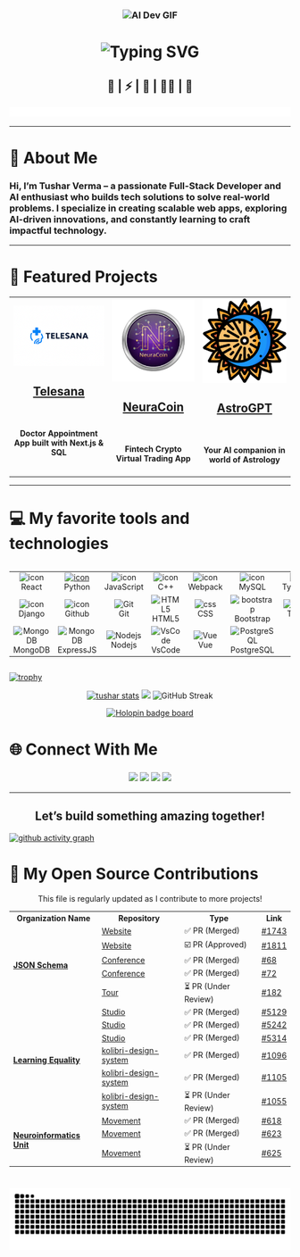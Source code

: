 <!-- Profile Header with GIF -->
<h3 align="center">
  <img src="https://i.pinimg.com/originals/f9/b8/8d/f9b88deeae101d6a8572063bb63c286e.gif" width="500" height="400" alt="AI Dev GIF"/>
</h3>

<h1 align="center">
  <img src="https://readme-typing-svg.demolab.com?font=Fira+Code&size=28&pause=1000&color=00BFFF&center=true&vCenter=true&width=900&lines=Full-Stack+Developer+%7C+Tech+Problem+Solver+%F0%9F%92%A1" alt="Typing SVG" />
</h1>

<h2 align="center">
  🤖 | ⚡ | 🎯 | 👨‍💻 | 🧠
</h2>
<img src="https://raw.githubusercontent.com/AryanVBW/AryanVBW/refs/heads/main/line.gif"/>

---

# 👋 About Me

<h3>Hi, I’m <b>Tushar Verma</b> – a passionate Full-Stack Developer and AI enthusiast who builds tech solutions to solve real-world problems.  
I specialize in creating scalable web apps, exploring AI-driven innovations, and constantly learning to craft impactful technology.</h3>

---

# 🚀 Featured Projects

<table>
  <tr>
    <td align="center">
  <a href="https://telesana-appoinment-production.up.railway.app/">
    <img src="https://github.com/vtushar06/Telesana-Appoinment/blob/main/public/image.png?raw=true" width="220" alt="Telesana Appointment Poster"/>
    <br><h2>Telesana</h2>
  </a>
  <br>
  <h4>Doctor Appointment App built with Next.js & SQL</h4>
</td>
    <td align="center">
      <a href="https://neura-coin-ten.vercel.app/welcome">
        <img src="https://github.com/vtushar06/NeuraCoin/blob/main/assets/images/logo-icon-1.png?raw=true" width="160" alt="NeuraCoin"/>
        <br><h2>NeuraCoin</h2>
      </a>
      <br>
      <h4>Fintech Crypto Virtual Trading App</h4>
    </td>
    <td align="center">
      <a href="astrogpt-tushar-vermas-projects-f01f3eda.vercel.app/">
        <img src="https://github.com/vtushar06/AstroGPT/blob/main/Frontend/public/Icon/sun.png?raw=true" width="160" alt="CodeChef Helper Poster"/>
        <br><h2>AstroGPT</h2>
      </a>
      <br>
      <h4>Your AI companion in world of Astrology</h4>
    </td>
  </tr>
</table>

---


# 💻 My favorite tools and technologies
<div style="display: flex; align-items: flex-start; align: center">
<table align="center">
  <tr>
    <td align="center" width="96">
        <img src="https://techstack-generator.vercel.app/react-icon.svg" alt="icon" width="65" height="65" />
      <br>React
    </td>
    <td align="center" width="96">
      <a href="#macropower-tech">
        <img src="https://techstack-generator.vercel.app/python-icon.svg" alt="icon" width="65" height="65" />
      </a>
      <br>Python
    </td>
    <td align="center" width="96">
        <img src="https://techstack-generator.vercel.app/js-icon.svg" alt="icon" width="65" height="65" />
      <br>JavaScript
    </td>
    <td align="center" width="96">
        <img src="https://techstack-generator.vercel.app/cpp-icon.svg" alt="icon" width="65" height="65" />
      <br>C++
    </td>
    <td align="center" width="96">
        <img src="https://techstack-generator.vercel.app/webpack-icon.svg" alt="icon" width="65" height="65" />
      <br>Webpack
    </td>
    <td align="center" width="96">
        <img src="https://techstack-generator.vercel.app/mysql-icon.svg" alt="icon" width="65" height="65" />
      <br>MySQL
    </td>
    <td align="center" width="96">
        <img src="https://techstack-generator.vercel.app/ts-icon.svg" alt="icon" width="65" height="65" />
      <br>TypeScript
    </td>
  </tr>
  <tr>
  <td align="center" width="96">
        <img src="https://techstack-generator.vercel.app/django-icon.svg" alt="icon" width="65" height="65" />
      <br>Django
    <td align="center" width="96">
        <img src="https://techstack-generator.vercel.app/github-icon.svg" alt="icon" width="65" height="65" />
      <br>Github
    </td>
    <td align="center" width="96"> 
        <img src="https://user-images.githubusercontent.com/25181517/192108372-f71d70ac-7ae6-4c0d-8395-51d8870c2ef0.png" width="48" height="48" alt="Git" />
      <br>Git
    </td>
    <td align="center"  width="96">
        <img src="https://skillicons.dev/icons?i=html" width="48" height="48" alt="HTML5" />
      <br>HTML5
    </td>
    <td align="center" width="96">
        <img src="https://skillicons.dev/icons?i=css" width="48" height="48" alt="css" />
      <br>CSS
    </td>
    <td align="center"  width="96">
        <img src="https://skillicons.dev/icons?i=bootstrap" width="48" height="48" alt="bootstrap" />
      <br>Bootstrap
    </td>
    <td align="center" width="96">
        <img src="https://skillicons.dev/icons?i=tailwind" width="48" height="48" alt="tailwind" />
      <br>Tailwind
    </td>
  </tr>
 <tr>
      <td align="center" width="96">
        <img src="https://skillicons.dev/icons?i=mongodb" width="48" height="48" alt="MongoDB" />
      <br>MongoDB
    </td>
    <td align="center" width="96">
        <img src="https://skillicons.dev/icons?i=expressjs" width="48" height="48" alt="MongoDB" />
      <br>ExpressJS
    </td>
        <td align="center" width="96">
        <img src="https://skillicons.dev/icons?i=nodejs" width="48" height="48" alt="Nodejs" />
      <br>Nodejs
      </td>
      </td>
            <td align="center" width="96">
        <img src="https://skillicons.dev/icons?i=vscode" width="48" height="48" alt="VsCode" />
      <br>VsCode
    </td>
              <td align="center" width="96">
        <img src="https://skillicons.dev/icons?i=vue" width="48" height="48" alt="Vue" />
      <br>Vue
    </td>
    <td align="center" width="96">
        <img src="https://skillicons.dev/icons?i=postgres" width="48" height="48" alt="PostgreSQL" />
      <br>PostgreSQL
    </td>
 </tr>
</table>
<br><br>


</div>


  [![trophy](https://github-profile-trophy.vercel.app/?username=vtushar06)](https://github.com/ryo-ma/github-profile-trophy)



<p align="center">
  <a href="https://github.com/vtushar06/beautiful-github-homepage"><picture><img align="" height='150px' src="https://beautiful-github-homepage.vercel.app/api?username=vtushar06&hide_title=true&show_icons=true&theme=gotham&include_all_commits=true" alt="tushar stats" /></picture></a>
  <a href="https://github.com/vtushar06/beautiful-github-homepage"><picture><img align="" height='150px' src="https://beautiful-github-homepage.vercel.app/api/top-langs/?username=vtushar06&hide_title=false&layout=compact&theme=gotham&count_private=true" /></picture></a>
  <img src="https://github-readme-streak-stats.herokuapp.com/?user=vtushar06" alt="GitHub Streak" />
</p>


<p align="center">
  <a href="https://holopin.io/@vtushar06" target="_blank">
    <img src="https://holopin.me/vtushar06" alt="Holopin badge board" />
  </a>
</p>

# 🌐 Connect With Me

<h3 align="center">
  <a href="https://www.linkedin.com/in/tushar-verma-851a76338/"><img src="https://img.shields.io/badge/LinkedIn-0077B5?style=for-the-badge&logo=linkedin&logoColor=white"/></a>
  <a href="https://x.com/TusharV76610577"><img src="https://img.shields.io/badge/Twitter-1DA1F2?style=for-the-badge&logo=twitter&logoColor=white"/></a>
  <a href="https://instagram.com/vtushar006"><img src="https://img.shields.io/badge/Instagram-E4405F?style=for-the-badge&logo=instagram&logoColor=white"/></a>
  <a href="https://tushar-portfolio.netlify.app"><img src="https://img.shields.io/badge/Portfolio-222222?style=for-the-badge&logo=About.me&logoColor=white"/></a>
</h3>

---


<h2 align="center">
  <b>Let’s build something amazing together!</b>
</h2> 

[![github activity graph](https://github-readme-activity-graph.vercel.app/graph?username=vtushar06&bg_color=000000&color=53f547&line=65f207&point=2c42ed&area=true&hide_border=true)](https://github.com/vtushar06/github-readme-activity-graph)



# 🚀 My Open Source Contributions
<p align="center">This file is regularly updated as I contribute to more projects!</p>
<div align="center">
<p align="center">
  <table>
    <tr>
      <th>Organization Name</th>
      <th>Repository</th>
      <th>Type</th>
      <th>Link</th>
    </tr>
    <tr>
    <td rowspan="5"><a href="https://github.com/json-schema-org"><b>JSON Schema</b></a></td>
    <td><a href="https://github.com/json-schema-org/website">Website</a></td>
    <td>✅ PR (Merged)</td>
    <td><a href="https://github.com/json-schema-org/website/pull/1743">#1743</a></td>
  </tr>
  <tr>
    <td><a href="https://github.com/json-schema-org/website">Website</a></td>
    <td>☑️ PR (Approved)</td>
    <td><a href="https://github.com/json-schema-org/website/pull/1811">#1811</a></td>
  </tr>
  <tr>
    <td><a href="https://github.com/json-schema-org/conference">Conference</a></td>
    <td>✅ PR (Merged)</td>
    <td><a href="https://github.com/json-schema-org/conference/pull/68">#68</a></td>
  </tr>
  <tr>
    <td><a href="https://github.com/json-schema-org/conference">Conference</a></td>
    <td>✅ PR (Merged)</td>
    <td><a href="https://github.com/json-schema-org/conference/pull/72">#72</a></td>
  </tr>
  <tr>
    <td><a href="https://github.com/json-schema-org/tour">Tour</a></td>
    <td>⏳ PR (Under Review)</td>
    <td><a href="https://github.com/json-schema-org/tour/pull/182">#182</a></td>
  </tr>
  <tr>
    <td rowspan="6"><a href="https://github.com/learningequality"><b>Learning Equality</b></a></td>
    <td><a href="https://github.com/learningequality/studio">Studio</a></td>
    <td>✅ PR (Merged)</td>
    <td><a href="https://github.com/learningequality/studio/pull/5129">#5129</a></td>
  </tr>
  <tr>
    <td><a href="https://github.com/learningequality/studio">Studio</a></td>
    <td>✅ PR (Merged)</td>
    <td><a href="https://github.com/learningequality/studio/pull/5242">#5242</a></td>
  </tr>
  <tr>
    <td><a href="https://github.com/learningequality/studio">Studio</a></td>
    <td>✅ PR (Merged)</td>
    <td><a href="https://github.com/learningequality/studio/pull/5314">#5314</a></td>
  </tr>
  <tr>
    <td><a href="https://github.com/learningequality/kolibri-design-system">kolibri-design-system</a></td>
    <td>✅ PR (Merged)</td>
    <td><a href="https://github.com/learningequality/kolibri-design-system/pull/1096">#1096</a></td>
  </tr>
  <tr>
    <td><a href="https://github.com/learningequality/kolibri-design-system">kolibri-design-system</a></td>
    <td>✅ PR (Merged)</td>
    <td><a href="https://github.com/learningequality/kolibri-design-system/pull/1105">#1105</a></td>
  </tr>
  <tr>
    <td><a href="https://github.com/learningequality/kolibri-design-system">kolibri-design-system</a></td>
    <td>⏳ PR (Under Review)</td>
    <td><a href="https://github.com/learningequality/kolibri-design-system/issues/1055">#1055</a></td>
  </tr>
  <tr>
    <td rowspan="3"><a href="https://github.com/neuroinformatics-unit"><b>Neuroinformatics Unit</b></a></td>
    <td><a href="https://github.com/neuroinformatics-unit/movement">Movement</a></td>
    <td>✅ PR (Merged)</td>
    <td><a href="https://github.com/neuroinformatics-unit/movement/pull/618">#618</a></td>
  </tr>
  <tr>
    <td><a href="https://github.com/neuroinformatics-unit/movement">Movement</a></td>
    <td>✅ PR (Merged)</td>
    <td><a href="https://github.com/neuroinformatics-unit/movement/pull/623">#623</a></td>
  </tr>
  <tr>
    <td><a href="https://github.com/neuroinformatics-unit/movement">Movement</a></td>
    <td>⏳ PR (Under Review)</td>
    <td><a href="https://github.com/neuroinformatics-unit/movement/pull/625">#625</a></td>
  </tr>
</table>

  </table>
</p>
</div>

<h1 align="center" >
<img src="https://github.com/vtushar06/vtushar06/blob/output/github-snake.svg" alt="e" style="max-width: 100%;">
</h1>

